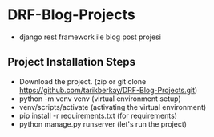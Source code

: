 # DRF-Blog-Projects
- django rest framework ile blog post projesi

## Project Installation Steps
- Download the project. (zip or git clone https://github.com/tarikberkay/DRF-Blog-Projects.git)
- python -m venv venv (virtual environment setup)
- venv/scripts/activate (activating the virtual environment)
- pip install -r requirements.txt (for requirements)
- python manage.py runserver (let's run the project)
  
